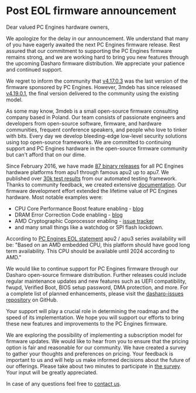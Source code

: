 # Post EOL firmware announcement

Dear valued PC Engines hardware owners,

We apologize for the delay in our announcement. We understand that many of you
have eagerly awaited the next PC Engines firmware release. Rest assured that
our commitment to supporting the PC Engines firmware remains strong, and we are
working hard to bring you new features through the upcoming Dasharo firmware
distribution. We appreciate your patience and continued support.

We regret to inform the community that [v4.17.0.3][1] was the last version of
the firmware sponsored by PC Engines. However, 3mdeb has since released
[v4.19.0.1][2], the final version delivered to the community using the existing
model.

As some may know, 3mdeb is a small open-source firmware consulting company
based in Poland. Our team consists of passionate engineers and developers from
open-source software, firmware, and hardware communities, frequent conference
speakers, and people who love to tinker with bits. Every day we develop
bleeding-edge low-level security solutions using top open-source frameworks. We
are committed to continuing support and PC Engines hardware in the open-source
firmware community but can't afford that on our dime.

Since February 2016, we have made [87 binary releases][3] for all PC Engines
hardware platforms from apu1 through famous apu2 up to apu7. We published over
[30k test results][4] from our automated testing framework. Thanks to community
feedback, we created extensive [documentation][5]. Our firmware development
effort extended the lifetime value of PC Engines hardware. Most notable
examples were:

- CPU Core Performance Boost feature enabling - [blog][6]
- DRAM Error Correction Code enabling - [blog][7]
- AMD Cryptographic Coprocessor enabling - [issue tracker][8]
- and many small things like a watchdog or SPI flash lockdown.

According to [PC Engines EOL statement][9] apu2 / apu3 series availability will
be: "Based on an AMD embedded CPU, this platform should have good long term
availability. This CPU should be available until 2024 according to AMD."

We would like to continue support for PC Engines firmware through our Dasharo
open-source firmware distribution. Further releases could include regular
maintenance updates and new features such as UEFI compatibility, fwupd,
Verified Boot, BIOS setup password, DMA protection, and more. For a complete
list of planned enhancements, please visit the [dasharo-issues repository][10]
on GitHub.

Your support will play a crucial role in determining the roadmap and the speed
of its implementation. We hope you will support our efforts to bring these new
features and improvements to the PC Engines firmware.

We are exploring the possibility of implementing a subscription model for
firmware updates. We would like to hear from you to ensure that the pricing
option is fair and reasonable for our community. We have created a survey to
gather your thoughts and preferences on pricing. Your feedback is important to
us and will help us make informed decisions about the future of our offerings.
Please take about two minutes to participate in [the survey][11]. Your input
will be greatly appreciated.

In case of any questions feel free to [contact us](https://www.dasharo.com/pages/contact/).

[1]: https://pcengines.github.io/#mr-62
[2]: https://pcengines.github.io/#mr-63
[3]: https://pcengines.github.io
[4]: https://docs.google.com/spreadsheets/d/1_uRhVo9eYeZONnelymonYp444zYHT_Q_qmJEJ8_XqJc/edit#gid=0
[5]: https://pcengines.github.io/apu2-documentation/
[6]: https://blog.3mdeb.com/2019/2019-02-14-enabling-cpb-on-pcengines-apu2
[7]: https://blog.3mdeb.com/2018/2018-10-16-enabling-ecc-on-pc-engines-apu2
[8]: https://github.com/pcengines/apu2-documentation/issues/112
[9]: https://www.pcengines.ch/eol.htm
[10]: https://github.com/Dasharo/dasharo-issues/issues?q=is%3Aopen+is%3Aissue+label%3Aenhancement
[11]: https://forms.gle/MHrT2f1du1Afvwvj9
